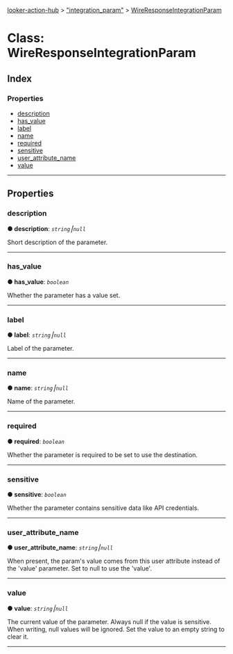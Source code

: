 [looker-action-hub](../README.md) > ["integration_param"](../modules/_integration_param_.md) > [WireResponseIntegrationParam](../classes/_integration_param_.wireresponseintegrationparam.md)



# Class: WireResponseIntegrationParam

## Index

### Properties

* [description](_integration_param_.wireresponseintegrationparam.md#description)
* [has_value](_integration_param_.wireresponseintegrationparam.md#has_value)
* [label](_integration_param_.wireresponseintegrationparam.md#label)
* [name](_integration_param_.wireresponseintegrationparam.md#name)
* [required](_integration_param_.wireresponseintegrationparam.md#required)
* [sensitive](_integration_param_.wireresponseintegrationparam.md#sensitive)
* [user_attribute_name](_integration_param_.wireresponseintegrationparam.md#user_attribute_name)
* [value](_integration_param_.wireresponseintegrationparam.md#value)



---
## Properties
<a id="description"></a>

###  description

**●  description**:  *`string`⎮`null`* 




Short description of the parameter.




___

<a id="has_value"></a>

###  has_value

**●  has_value**:  *`boolean`* 




Whether the parameter has a value set.




___

<a id="label"></a>

###  label

**●  label**:  *`string`⎮`null`* 




Label of the parameter.




___

<a id="name"></a>

###  name

**●  name**:  *`string`⎮`null`* 




Name of the parameter.




___

<a id="required"></a>

###  required

**●  required**:  *`boolean`* 




Whether the parameter is required to be set to use the destination.




___

<a id="sensitive"></a>

###  sensitive

**●  sensitive**:  *`boolean`* 




Whether the parameter contains sensitive data like API credentials.




___

<a id="user_attribute_name"></a>

###  user_attribute_name

**●  user_attribute_name**:  *`string`⎮`null`* 




When present, the param's value comes from this user attribute instead of the 'value' parameter. Set to null to use the 'value'.




___

<a id="value"></a>

###  value

**●  value**:  *`string`⎮`null`* 




The current value of the parameter. Always null if the value is sensitive. When writing, null values will be ignored. Set the value to an empty string to clear it.




___


